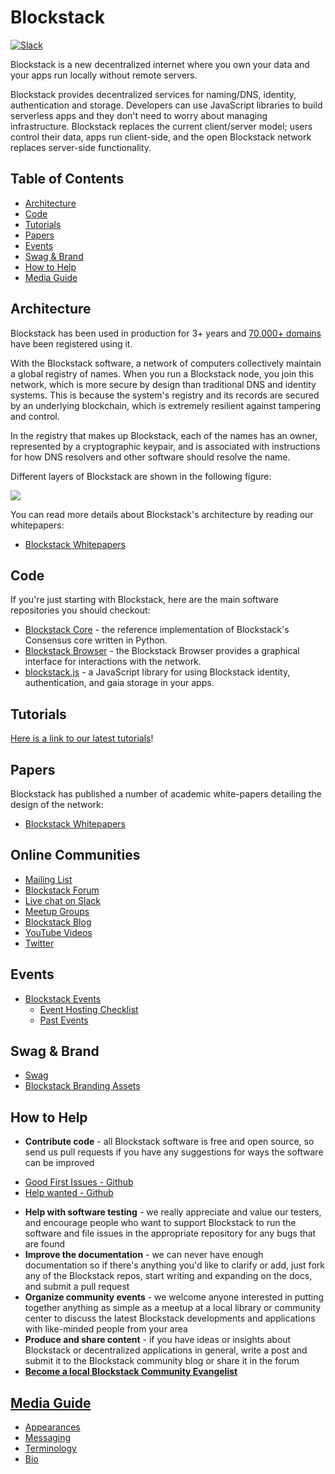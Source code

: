 # Blockstack

[![Slack](https://img.shields.io/badge/join-slack-e32072.svg?style=flat)](http://slack.blockstack.org/)

Blockstack is a new decentralized internet where you own your data and your apps run locally without remote servers.

Blockstack provides decentralized services for naming/DNS, identity, authentication and storage. Developers can use JavaScript libraries to build serverless apps and they don't need to worry about managing infrastructure. Blockstack replaces the current client/server model; users control their data, apps run client-side, and the open Blockstack network replaces server-side functionality.

## Table of Contents

- [Architecture](#architecture)
- [Code](#code)
- [Tutorials](#tutorials)
- [Papers](#papers)
- [Events](#events)
- [Swag & Brand](#swag--brand)
- [How to Help](#how-to-help)
- [Media Guide](#media-guide)

## Architecture

Blockstack has been used in production for 3+ years and [70,000+ domains](https://resolver.onename.com/v2/namespaces) have been registered using it.

With the Blockstack software, a network of computers collectively maintain a global registry of names. When you run a Blockstack node, you join this network, which is more secure by design than traditional DNS and identity systems. This is because the system's registry and its records are secured by an underlying blockchain, which is extremely resilient against tampering and control.

In the registry that makes up Blockstack, each of the names has an owner, represented by a cryptographic keypair, and is associated with instructions for how DNS resolvers and other software should resolve the name.

Different layers of Blockstack are shown in the following figure:

<p>
<img src="https://blockstack.org/images/visuals/blockstack-architecture-diagram.svg" data-canonical-src="https://blockstack.org/images/visuals/blockstack-architecture-diagram.svg" />
</p>

You can read more details about Blockstack's architecture by reading our whitepapers:

- [Blockstack Whitepapers](https://blockstack.org/papers)

## Code

If you're just starting with Blockstack, here are the main software repositories you should checkout:

- [Blockstack Core](https://github.com/blockstack/blockstack-core) - the reference implementation of Blockstack's Consensus core written in Python.
- [Blockstack Browser](https://github.com/blockstack/blockstack-browser) - the Blockstack Browser provides a graphical interface for interactions with the network.
- [blockstack.js](https://github.com/blockstack/blockstack.js) - a JavaScript library for using Blockstack identity, authentication, and gaia storage in your apps.

## Tutorials

[Here is a link to our latest tutorials](https://blockstack.org/tutorials)!

## Papers

Blockstack has published a number of academic white-papers detailing the design of the network:

- [Blockstack Whitepapers](https://blockstack.org/papers)

## Online Communities

- [Mailing List](https://blockstack.org/signup)
- [Blockstack Forum](http://forum.blockstack.org)
- [Live chat on Slack](http://chat.blockstack.org/)
- [Meetup Groups](http://www.meetup.com/topics/blockstack/)
- [Blockstack Blog](https://blockstack.org/blog)
- [YouTube Videos](https://www.youtube.com/channel/UC3J2iHnyt2JtOvtGVf_jpHQ)
- [Twitter](https://twitter.com/blockstack)

## Events

* [Blockstack Events](/events/README.md)
  * [Event Hosting Checklist](/events/events-guidelines.md)
  * [Past Events](/events/archive.md)

## Swag & Brand

* [Swag](https://docs.google.com/a/blockstack.com/forms/d/e/1FAIpQLSdrL2wiZTZNwJma6IBQ3CvH3VaM9ehrxtooacpzXxjIYKeUOg/viewform?c=0&w=1)
* [Blockstack Branding Assets](https://github.com/blockstack/designs)

## How to Help

- **Contribute code** - all Blockstack software is free and open source, so send us pull requests if you have any suggestions for ways the software can be improved
* [Good First Issues - Github](https://github.com/blockstack/blockstack-browser/issues?q=is%3Aissue+is%3Aopen+label%3A%22good+first+issue%22)
* [Help wanted - Github](https://github.com/blockstack/blockstack-browser/issues?q=is%3Aissue+is%3Aopen+label%3A%22help+wanted%22)
- **Help with software testing** - we really appreciate and value our testers, and encourage people who want to support Blockstack to run the software and file issues in the appropriate repository for any bugs that are found
- **Improve the documentation** - we can never have enough documentation so if there's anything you'd like to clarify or add, just fork any of the Blockstack repos, start writing and expanding on the docs, and submit a pull request
- **Organize community events** - we welcome anyone interested in putting together anything as simple as a meetup at a local library or community center to discuss the latest Blockstack developments and applications with like-minded people from your area
- **Produce and share content** - if you have ideas or insights about Blockstack or decentralized applications in general, write a post and submit it to the Blockstack community blog or share it in the forum
- **[Become a local Blockstack Community Evangelist](/evangelists/README.md)**

## [Media Guide](/media/README.md)
  - [Appearances](/media/appearances.md)
  - [Messaging](/media/messaging.md)
  - [Terminology](/media/terminology.md)
  - [Bio](https://github.com/blockstack/blockstack/blob/master/media/bios.md)
